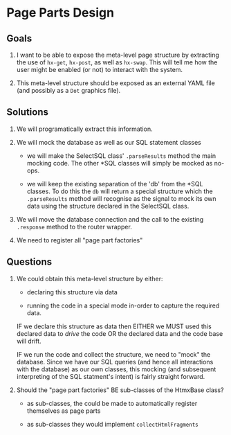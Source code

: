 # Page Parts Design

## Goals

1. I want to be able to expose the meta-level page structure by extracting
   the use of `hx-get`, `hx-post`, as well as `hx-swap`. This will tell me
   how the user might be enabled (or not) to interact with the system.

2. This meta-level structure should be exposed as an external YAML file
   (and possibly as a `Dot` graphics file).

## Solutions

1. We will programatically extract this information.

2. We will mock the database as well as our SQL statement classes

   - we will make the SelectSQL class' `.parseResults` method the main
     mocking code. The other *SQL classes will simply be mocked as no-ops.

   - we will keep the existing separation of the 'db' from the *SQL
     classes. To do this the `db` will return a special structure which
     the `.parseResults` method will recognise as the signal to mock its
     own data using the structure declared in the SelectSQL class.

3. We will move the database connection and the call to the existing
   `.response` method to the router wrapper.

4. We need to register all "page part factories"

## Questions

1. We could obtain this meta-level structure by either:

   - declaring this structure via data

   - running the code in a special mode in-order to capture the required
     data.

   IF we declare this structure as data then EITHER we MUST used this
   declared data to *drive* the code OR the declared data and the code
   base will drift.

   IF we run the code and collect the structure, we need to "mock" the
   database. Since we have our SQL queries (and hence all interactions
   with the database) as our own classes, this mocking (and subsequent
   interpreting of the SQL statment's intent) is fairly straight forward.

2. Should the "page part factories" BE sub-classes of the HtmxBase class?

   - as sub-classes, the could be made to automatically register
     themselves as page parts

   - as sub-classes they would implement `collectHtmlFragments`

